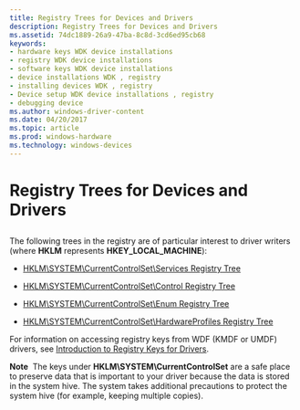 ```yaml
---
title: Registry Trees for Devices and Drivers
description: Registry Trees for Devices and Drivers
ms.assetid: 74dc1889-26a9-47ba-8c8d-3cd6ed95cb68
keywords:
- hardware keys WDK device installations
- registry WDK device installations
- software keys WDK device installations
- device installations WDK , registry
- installing devices WDK , registry
- Device setup WDK device installations , registry
- debugging device
ms.author: windows-driver-content
ms.date: 04/20/2017
ms.topic: article
ms.prod: windows-hardware
ms.technology: windows-devices
---
```


# Registry Trees for Devices and Drivers


## <a href="" id="ddk-driver-information-in-the-registry-dg"></a>


The following trees in the registry are of particular interest to driver writers (where **HKLM** represents **HKEY\_LOCAL\_MACHINE**):

-   [HKLM\\SYSTEM\\CurrentControlSet\\Services Registry Tree](hklm-system-currentcontrolset-services-registry-tree.md)

-   [HKLM\\SYSTEM\\CurrentControlSet\\Control Registry Tree](hklm-system-currentcontrolset-control-registry-tree.md)

-   [HKLM\\SYSTEM\\CurrentControlSet\\Enum Registry Tree](hklm-system-currentcontrolset-enum-registry-tree.md)

-   [HKLM\\SYSTEM\\CurrentControlSet\\HardwareProfiles Registry Tree](hklm-system-currentcontrolset-hardwareprofiles-registry-tree.md)

For information on accessing registry keys from WDF (KMDF or UMDF) drivers, see [Introduction to Registry Keys for Drivers](../wdf/introduction-to-registry-keys-for-drivers.md).

**Note**  The keys under **HKLM\\SYSTEM\\CurrentControlSet** are a safe place to preserve data that is important to your driver because the data is stored in the system hive. The system takes additional precautions to protect the system hive (for example, keeping multiple copies).

 

 

 





